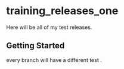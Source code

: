 # training_releases_one

Here will be all of my test releases.

## Getting Started
every branch will have a different test .

